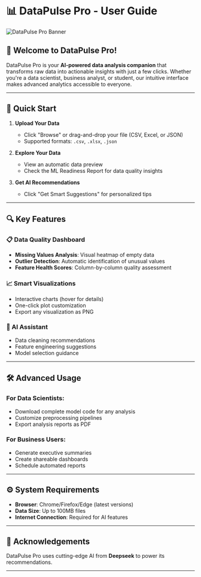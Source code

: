 # 📊 DataPulse Pro - User Guide

![DataPulse Pro Banner](https://github.com/Ishu6129/Data-Analyzer-AI-/blob/main/banner.png)

## 🌟 Welcome to DataPulse Pro!

DataPulse Pro is your **AI-powered data analysis companion** that transforms raw data into actionable insights with just a few clicks. Whether you're a data scientist, business analyst, or student, our intuitive interface makes advanced analytics accessible to everyone.

---

## 🚀 Quick Start

1. **Upload Your Data**  
   - Click "Browse" or drag-and-drop your file (CSV, Excel, or JSON)  
   - Supported formats: `.csv`, `.xlsx`, `.json`

2. **Explore Your Data**  
   - View an automatic data preview  
   - Check the ML Readiness Report for data quality insights

3. **Get AI Recommendations**  
   - Click "Get Smart Suggestions" for personalized tips

---

## 🔍 Key Features

### 📋 Data Quality Dashboard
- **Missing Values Analysis**: Visual heatmap of empty data  
- **Outlier Detection**: Automatic identification of unusual values  
- **Feature Health Scores**: Column-by-column quality assessment

### 📈 Smart Visualizations
- Interactive charts (hover for details)  
- One-click plot customization  
- Export any visualization as PNG

### 🤖 AI Assistant
- Data cleaning recommendations  
- Feature engineering suggestions  
- Model selection guidance

---

## 🛠️ Advanced Usage

### For Data Scientists:
- Download complete model code for any analysis  
- Customize preprocessing pipelines  
- Export analysis reports as PDF

### For Business Users:
- Generate executive summaries  
- Create shareable dashboards  
- Schedule automated reports

---

## ⚙️ System Requirements

- **Browser**: Chrome/Firefox/Edge (latest versions)  
- **Data Size**: Up to 100MB files  
- **Internet Connection**: Required for AI features

---

## 🙏 Acknowledgements

DataPulse Pro uses cutting-edge AI from **Deepseek** to power its recommendations.

---